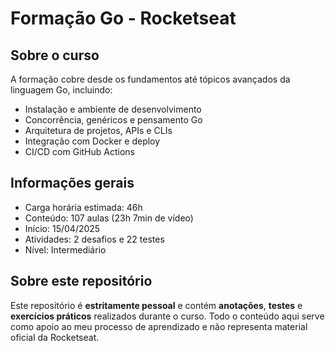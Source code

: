 # Formação Go - Rocketseat

## Sobre o curso

A formação cobre desde os fundamentos até tópicos avançados da linguagem Go, incluindo:

- Instalação e ambiente de desenvolvimento  
- Concorrência, genéricos e pensamento Go  
- Arquitetura de projetos, APIs e CLIs  
- Integração com Docker e deploy  
- CI/CD com GitHub Actions  

## Informações gerais

- Carga horária estimada: 46h  
- Conteúdo: 107 aulas (23h 7min de vídeo)  
- Início: 15/04/2025  
- Atividades: 2 desafios e 22 testes  
- Nível: Intermediário  

## Sobre este repositório

Este repositório é **estritamente pessoal** e contém **anotações**, **testes** e **exercícios práticos** realizados durante o curso. Todo o conteúdo aqui serve como apoio ao meu processo de aprendizado e não representa material oficial da Rocketseat.
